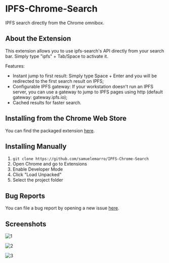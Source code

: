 # IPFS-Chrome-Search
IPFS search directly from the Chrome omnibox.

## About the Extension
This extension allows you to use ipfs-search's API directly from your search bar. Simply type "ipfs" + Tab/Space to activate it.

Features:
* Instant jump to first result: Simply type Space + Enter and you will be redirected to the first search result on IPFS;
* Configurable IPFS gateway: If your workstation doesn't run an IPFS server, you can use a gateway to jump to IPFS pages using http (default gateway: gateway.ipfs.io);
* Cached results for faster search.

## Installing from the Chrome Web Store

You can find the packaged extension [here](https://chrome.google.com/webstore/detail/ipfs-search/lffnkibaadgoclbhfajpnhlobdoomfeh/related?hl=en-US).

## Installing Manually

1. `git clone https://github.com/samuelemarro/IPFS-Chrome-Search`
1. Open Chrome and go to Extensions
1. Enable Developer Mode
1. Click "Load Unpacked"
1. Select the project folder

## Bug Reports

You can file a bug report by opening a new issue [here](https://github.com/samuelemarro/IPFS-Chrome-Search/issues/new/choose).

## Screenshots

![1](https://user-images.githubusercontent.com/13946873/114268959-587bff00-9a04-11eb-9a41-4909e1de0b88.png)

![2](https://user-images.githubusercontent.com/13946873/114268961-5b76ef80-9a04-11eb-90dc-9260d82d2e3b.png)

![3](https://user-images.githubusercontent.com/13946873/114268962-5d40b300-9a04-11eb-9ea7-5bd41030860e.png)
